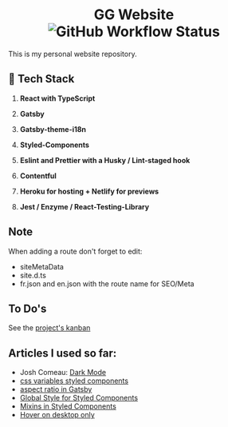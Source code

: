 <h1 align="center">
  GG Website <img alt="GitHub Workflow Status" src="https://img.shields.io/github/workflow/status/ggrassiant/gg-website/GG%20Website%20CI">
</h1> 
This is my personal website repository.

## 🚀 Tech Stack

1.  **React with TypeScript**

1.  **Gatsby**

1.  **Gatsby-theme-i18n**

1.  **Styled-Components**

1.  **Eslint and Prettier with a Husky / Lint-staged hook**

1.  **Contentful**

1.  **Heroku for hosting + Netlify for previews**

1.  **Jest / Enzyme / React-Testing-Library**

## Note

When adding a route don't forget to edit:

- siteMetaData
- site.d.ts 
- fr.json and en.json with the route name for SEO/Meta

## To Do's
See the [project's kanban](https://github.com/GGrassiant/gg-website/projects/1)

## Articles I used so far:
- Josh Comeau: [Dark Mode](https://joshwcomeau.com/gatsby/dark-mode/) 
- [css variables styled components](https://ronvalstar.nl/react-styled-components-and-sass-less-variables)
- [aspect ratio in Gatsby](https://medium.com/swlh/art-direction-with-gatsby-image-the-aspect-ratio-bug-8281f7a8594c)
- [Global Style for Styled Components](https://scalablecss.com/styled-components-global-styles/)
- [Mixins in Styled Components](https://www.thegeekwing.com/technology/5-minutes-guide-to-styled-components-for-modular-components)
- [Hover on desktop only ](https://stackoverflow.com/questions/8291517/disable-hover-effects-on-mobile-browsers)

